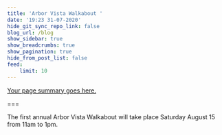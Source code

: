 ```yaml
---
title: 'Arbor Vista Walkabout '
date: '19:23 31-07-2020'
hide_git_sync_repo_link: false
blog_url: /blog
show_sidebar: true
show_breadcrumbs: true
show_pagination: true
hide_from_post_list: false
feed:
    limit: 10
---
```


[Your page summary goes here.](/walkabout)

===

The first annual Arbor Vista Walkabout will take place Saturday August 15 from 11am to 1pm.